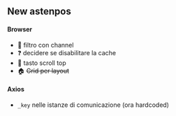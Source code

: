 ## New astenpos
#### Browser
- 🚀 filtro con channel
- ❓ decidere se disabilitare la cache
- 💄 tasto scroll top
- 🏠 ~~Grid per layout~~

#### Axios
- `_key` nelle istanze di comunicazione (ora hardcoded)

